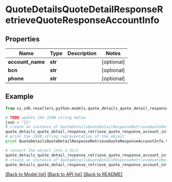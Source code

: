 # QuoteDetailsQuoteDetailResponseRetrieveQuoteResponseAccountInfo


## Properties

Name | Type | Description | Notes
------------ | ------------- | ------------- | -------------
**account_name** | **str** |  | [optional] 
**bcn** | **str** |  | [optional] 
**phone** | **str** |  | [optional] 

## Example

```python
from xi.sdk.resellers.python.models.quote_details_quote_detail_response_retrieve_quote_response_account_info import QuoteDetailsQuoteDetailResponseRetrieveQuoteResponseAccountInfo

# TODO update the JSON string below
json = "{}"
# create an instance of QuoteDetailsQuoteDetailResponseRetrieveQuoteResponseAccountInfo from a JSON string
quote_details_quote_detail_response_retrieve_quote_response_account_info_instance = QuoteDetailsQuoteDetailResponseRetrieveQuoteResponseAccountInfo.from_json(json)
# print the JSON string representation of the object
print QuoteDetailsQuoteDetailResponseRetrieveQuoteResponseAccountInfo.to_json()

# convert the object into a dict
quote_details_quote_detail_response_retrieve_quote_response_account_info_dict = quote_details_quote_detail_response_retrieve_quote_response_account_info_instance.to_dict()
# create an instance of QuoteDetailsQuoteDetailResponseRetrieveQuoteResponseAccountInfo from a dict
quote_details_quote_detail_response_retrieve_quote_response_account_info_form_dict = quote_details_quote_detail_response_retrieve_quote_response_account_info.from_dict(quote_details_quote_detail_response_retrieve_quote_response_account_info_dict)
```
[[Back to Model list]](../README.md#documentation-for-models) [[Back to API list]](../README.md#documentation-for-api-endpoints) [[Back to README]](../README.md)


